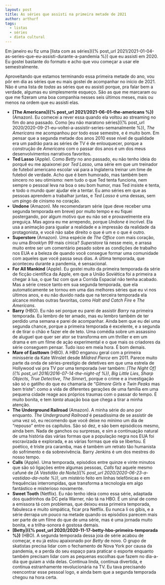 ```yaml
---
layout: post
title: As séries que assisti na primeira metade de 2021
author: arthurf
tags:
  - listas
  - séries
  - dieta cultural
---
```


Em janeiro eu fiz uma [lista com as séries]({% post_url 2021/2021-01-04-as-series-que-eu-assisti-durante-a-pandemia %}) que eu assisti em 2020. Eu gostei bastante do formato e acho que vou começar a usar ele semestralmente.

Aproveitando que estamos terminando essa primeira metade do ano, vou pôr em dia as séries que eu mais gostei de acompanhar no início de 2021. Não é uma lista de *todas* as séries que eu assisti porque, pra falar bem a verdade, algumas eu simplesmente esqueço. São as que me marcaram ou que me fizeram uma boa companhia nesses seis últimos meses, mais ou menos na ordem que eu assisti elas.

* **[The Americans]({% post_url 2021/2021-06-01-the-americans %})** (Amazon). Eu comecei a rever essa quando ela voltou ao streaming no fim do ano passado. Como [eu não maratono séries]({% post_url 2020/2020-09-21-eu-voltei-a-assistir-series-semanalmente %}), *The Americans* me acompanhou por todo esse semestre, e é muito bom. Em pensar que a segunda metade dos anos 2010 esse nível de qualidade era um padrão para as séries de TV é de enlouquecer, porque a construção de *Americans* com o passar dos anos é um dos meus desenvolvimentos narrativos favoritos.
* **Ted Lasso** (Apple). Como *Betty* no ano passado, eu não tenho ideia do porquê eu me apaixonei por *Ted Lasso*, uma série em que um treinador de futebol americano escolar vai para a Inglaterra treinar um time de futebol de verdade. Acho que é bem humorado, mas também bem sincero no seu otimismo: nem tudo o que Ted tenta funciona, nem sempre o pessoal leva na boa o seu bom humor, mas Ted insiste e tenta, e todo o mundo quer ajudar ele a tentar. Eu amo séries em que as pessoas aprendem a trabalhar juntas, e *Ted Lasso* é uma dessas, sem um pingo de cinismo no coração.
* **Undone** (Amazon). Me recomendaram série (que deve receber uma segunda temporada em breve) por muito tempo e eu fiquei postergando, por algum motivo que eu não sei e provavelmente era preguiça. Mas agora eu me arrependo, porque *Undone* é incrível. Ela usa a animação para igualar a realidade e a impressão da realidade da protagonista, e você não sabe direito o que é um e o que é outro.
* **Superstore** (Amazon). Uma espécie de *The Office* com mais coração, ou uma *Brooklyn 99* mais cínica? *Superstore* tá nesse meio, e arrasa muito entre ser um comentário pesado sobre as condições de trabalho nos EUA e a beleza de quando você consegue formar uma comunidade com aqueles que você passa seus dias. A última temporada, que aconteceu durante a pandemia, é sensacional.
* **For All Mankind** (Apple). Eu gostei muito da primeira temporada da série de ficção científica da Apple, em que a União Soviética foi a primeira a chegar à lua, o que faz com que a Corrida Espacial não tenha acabado. Mas a série cresce tanto em sua segunda temporada, que ela automaticamente se tornou em uma das melhores séries que eu vi nos últimos anos, e eu não duvido nada que na terceira temporada ela alcance minhas outras favoritas, como *Halt and Catch Fire* e *The Americans*.
* **Barry** (HBO). Eu não sei porque eu parei de assistir *Barry* na primeira temporada. Eu lembro de ter amado, mas eu lembro também de ter perdido uma semana e parei de acompanhar. Ainda bem que eu dei uma segunda chance, porque a primeira temporada é excelente, e a segunda é de tirar o chão e fazer ele de teto. Uma comédia sobre um assassino de aluguel que quer ser ator se transforma em um thriller e em um drama e em um filme de ação experimental e o que mais os criadores da série conseguem pensar. Tudo isso em meia hora. É bom demais.
* **Mare of Easttown** (HBO). A HBO enganou geral com a primeira minissérie da Kate Winslet desde *Mildred Pierce* em 2011. Parece muito parte da onda de séries-prestígio de detetives em que uma estrela de Hollywood vai pra TV por uma temporada (ver também: *[The Night Of]({% post_url 2016/2016-07-14-the-night-of %})*, *Big Little Lies*, *Sharp Objects*, *True Detective*, *The Sinner*), porque o crime e a investigação são só o gatilho do que eu chamaria de “*Gilmore Girls* e *Twin Peaks* mas bem triste”: como a vida de diferentes gerações de uma família em uma pequena cidade reage aos próprios traumas com o passar do tempo. É muito bonita, e tem *tanta* atuação boa que chega a tirar a minha atenção.
* **The Underground Railroad** (Amazon). A minha série do ano por enquanto. *The Underground Railroad* é pesadíssima de se assistir de uma vez só, eu recomendo que você deixe no mínimo um dia de “repouso” entre os capítulos. São só dez, e são bem episódicos mesmo, ainda bem. Nada de ganchos ou surpresas, e sim a continuação natural de uma história das várias formas que a população negra nos EUA foi escravizada e explorada, e as várias formas que ela se libertou. É poético, é triste pra caramba, mas é também um retrato tão humanista do sofrimento e da sobrevivência. Barry Jenkins é um dos mestres do nosso tempo.
* **Calls** (Apple). Uma temporada, episódios entre quinze e vinte minutos que são só ligações entre algumas pessoas, *Calls* faz aquele mesmo cafuné de *[A Vastidão da Noite]({% post_url 2020/2020-06-23-a-vastidao-da-noite %})*, um mistério feito em linhas telefônicas e em frequências interrompidas, que transforma a tecnologia em algo fantástico e misterioso novamente.
* **Sweet Tooth** (Netflix). Eu não tenho ideia como essa série, adaptada dos quadrinhos da DC pela Warner, não tá na HBO. É um sinal de como a emissora tá com problemas, que deixou essa primeira temporada, fabulesca e muito simpática, ficar pra Netflix. Eu nunca li os gibis, e a série derrapa um pouco na metade quando os episódios parecem mais ser parte de um filme do que de uma série, mas é uma jornada muito bonita, e a trilha-sonora é gostosa demais.
* **[Betty]({% post_url 2020/2020-11-17-betty-hbo-primeira-temporada %})** (HBO). A segunda temporada dessa joia de série acabou de começar, e eu já estou apaixonado por *Betty* de novo. O grupo de skatistas precisa lidar com o fechamento de Nova York por causa da pandemia, e a perda do seu espaço para praticar o esporte enquanto também precisam lidar com as pequenas escolhas que fazem no dia-a-dia que guiam a vida delas. Continua linda, continua divertida, e continua estranhamente revolucionária na TV. Eu tava precisando reencontrar esse pessoal logo, e ainda bem que a segunda temporada chegou na hora certa.

